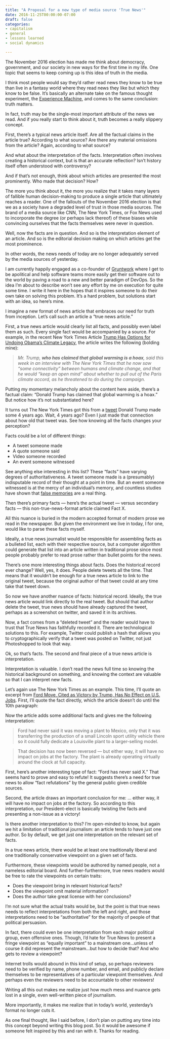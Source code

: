 ```yaml
---
title: "A Proposal for a new type of media source 'True News'"
date: 2016-11-25T00:00:00-07:00
draft: false
categories:
- capitalism
- general
- lessons learned
- social dynamics

---
```

The November 2016 election has made me think about democracy, government, and our society in new ways for the first time in my life. One topic that seems to keep coming up is this idea of truth in the media.

I think most people would say they’d rather read news they know to be true than live in a fantasy world where they read news they like but which they know to be false. It’s basically an alternate take on the famous thought experiment, the [Experience Machine](https://en.wikipedia.org/wiki/Experience_machine), and comes to the same conclusion: truth matters.

In fact, truth may be the single-most important attribute of the news we read. And if you really start to think about it, truth becomes a really slippery concept.

<!--more-->

First, there’s a typical news article itself. Are all the factual claims in the article true? According to what source? Are there any material omissions from the article? Again, according to what source?

And what about the interpretation of the facts. Interpretation often involves creating a historical context, but is that an accurate reflection? Isn’t history itself often understood with controversy?

And if that’s not enough, think about which articles are presented the most prominently. Who made that decision? How?

The more you think about it, the more you realize that it takes many layers of fallible human decision-making to produce a single article that ultimately reaches a reader. One of the fallouts of the November 2016 election is that we as a society have a degraded level of trust in those media sources. The brand of a media source like CNN, The New York Times, or Fox News used to incorporate the degree (or perhaps lack thereof) of these biases while convincing ourselves that the facts themselves were never in question.

Well, now the facts are in question. And so is the interpretation element of an article. And so is the editorial decision making on which articles get the most prominence.

In other words, the news needs of today are no longer adequately served by the media sources of yesterday.

I am currently happily engaged as a co-founder of [Gruntwork](http://gruntwork.io/) where I get to be apolitical and help software teams more easily get their software out to the world by paving a road to a new and better paradigm of DevOps. So the idea I’m about to describe won’t see any effort by me on execution for quite some time. I write it here in the hopes that it inspires someone to do their own take on solving this problem. It’s a hard problem, but solutions start with an idea, so here’s mine.

I imagine a new format of news article that embraces our need for truth from inception. Let’s call such an article a “true news article.”

First, a true news article would clearly list all facts, and possibly even label them as such. Every single fact would be accompanied by a source. For example, in the recent New York Times Article [Trump Has Options for Undoing Obama’s Climate Legacy](http://www.nytimes.com/2016/11/25/science/donald-trump-obama-climate.html?ref=politics&_r=0), the article writes the following (bolding mine):

>*Mr. Trump, **who has claimed that global warming is a hoax**, said this week in an interview with The New York Times that he now saw “some connectivity” between humans and climate change, and that he would “keep an open mind” about whether to pull out of the Paris climate accord, as he threatened to do during the campaign.*

Putting my momentary melancholy about the content here aside, there’s a factual claim: “Donald Trump has claimed that global warming is a hoax.” But notice how it’s not substantiated here?

It turns out The New York Times got this from a [tweet](https://twitter.com/realdonaldtrump/status/265895292191248385?lang=en) Donald Trump made some 4 years ago. Wait, 4 years ago? Even I just made that connection about how old that tweet was. See how knowing all the facts changes your perception?

Facts could be a lot of different things:

* A tweet someone made
* A quote someone said
* Video someone recorded
* An event someone witnessed

See anything else interesting in this list? These “facts” have varying degrees of authoritativeness. A tweet someone made is a (presumably) indisputable record of their thought at a point in time. But an event someone witnessed is at the mercy of an individual’s memory, and countless studies have shown that [false memories](http://science.time.com/2013/11/19/remember-that-no-you-dont-study-shows-false-memories-afflict-us-all/) are a real thing.

Then there’s primary facts — here’s the actual tweet — versus secondary facts — this non-true-news-format article claimed Fact X.

All this nuance is buried in the modern accepted format of modern prose we read in the newspaper. But given the environment we live in today, I for one, would like to parse these facts myself.

Ideally, a true news journalist would be responsible for assembling facts as a bulleted list, each with their respective source, but a computer algorithm could generate that list into an article written in traditional prose since most people probably prefer to read prose rather than bullet points for the news.

There’s one more interesting things about facts. Does the historical record ever change? Well, yes, it does. People delete tweets all the time. That means that it wouldn’t be enough for a true news article to link to the original tweet, because the original author of that tweet could at any time take that tweet down.

So now we have another nuance of facts: historical record. Ideally, the true news article would link directly to the real tweet. But should that author delete the tweet, true news should have already captured the tweet, perhaps as a screenshot on twitter, and saved it in its archives.

Now, a fact comes from a “deleted tweet” and the reader would have to trust that True News has faithfully recorded it. There are technological solutions to this. For example, Twitter could publish a hash that allows you to cryptographically verify that a tweet was posted on Twitter, not just Photoshopped to look that way.

Ok, so that’s facts. The second and final piece of a true news article is interpretation.

Interpretation is valuable. I don’t read the news full time so knowing the historical background on something, and knowing the context are valuable so that I can interpret new facts.

Let’s again use The New York Times as an example. This time, I’ll quote an excerpt from [Ford Move, Cited as Victory by Trump, Has No Effect on U.S. Jobs](http://www.nytimes.com/2016/11/19/business/ford-move-cited-as-victory-by-trump-has-no-effect-on-us-jobs.html). First, I’ll quote the fact directly, which the article doesn’t do until the 10th paragraph:

Now the article adds some additional facts and gives me the following interpretation:

>Ford had never said it was moving a plant to Mexico, only that it was transferring the production of a small Lincoln sport utility vehicle there so it could fully dedicate a Louisville plant to a larger-selling model.

>That decision has now been reversed — but either way, it will have no impact on jobs at the factory. The plant is already operating virtually around the clock at full capacity.

First, here’s another interesting type of fact: “Ford has never said X.” That seems hard to prove and easy to refute! It suggests there’s a need for true news to allow “fact refutations” by the general public given credible sources.

Second, the article draws an important conclusion for me: … either way, it will have no impact on jobs at the factory. So according to this interpretation, our President-elect is basically twisting the facts and presenting a non-issue as a victory!

Is there another interpretation to this? I’m open-minded to know, but again we hit a limitation of traditional journalism: an article tends to have just one author. So by default, we get just one interpretation on the relevant set of facts.

In a true news article, there would be at least one traditionally liberal and one traditionally conservative viewpoint on a given set of facts.

Furthermore, these viewpoints would be authored by named people, not a nameless editorial board. And further-furthermore, true news readers would be free to rate the viewpoints on certain traits:

* Does the viewpoint bring in relevant historical facts?
* Does the viewpoint omit material information?
* Does the author take great license with her conclusions?

I’m not sure what the actual traits would be, but the point is that true news needs to reflect interpretations from both the left and right, and those interpretations need to be “authoritative” for the majority of people of that political persuasion.

In fact, there could even be one interpretation from each major political group, even offensive ones. Though, I’d hate for True News to present a fringe viewpoint as “equally important” to a mainstream one…unless of course it did represent the mainstream…but how to decide that? And who gets to review a viewpoint?

Internet trolls would abound in this kind of setup, so perhaps reviewers need to be verified by name, phone number, and email, and publicly declare themselves to be representatives of a particular viewpoint themselves. And perhaps even the reviewers need to be accountable to other reviewers!

Writing all this out makes me realize just how much mess and nuance gets lost in a single, even well-written piece of journalism.

More importantly, it makes me realize that in today’s world, yesterday’s format no longer cuts it.

As one final thought, like I said before, I don’t plan on putting any time into this concept beyond writing this blog post. So it would be awesome if someone felt inspired by this and ran with it. Thanks for reading.